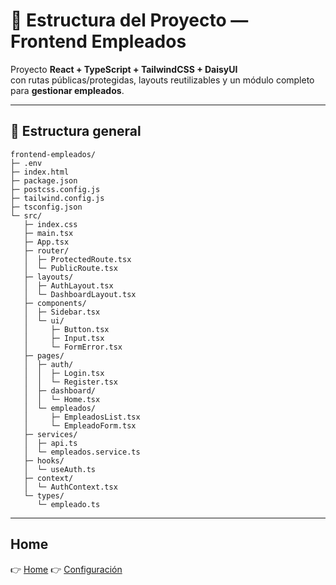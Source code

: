 # 🧭 Estructura del Proyecto — Frontend Empleados

Proyecto **React + TypeScript + TailwindCSS + DaisyUI**  
con rutas públicas/protegidas, layouts reutilizables y un módulo completo para **gestionar empleados**.

---

## 📂 Estructura general

```plaintext
frontend-empleados/
├─ .env
├─ index.html
├─ package.json
├─ postcss.config.js
├─ tailwind.config.js
├─ tsconfig.json
└─ src/
   ├─ index.css
   ├─ main.tsx
   ├─ App.tsx
   ├─ router/
   │  ├─ ProtectedRoute.tsx
   │  └─ PublicRoute.tsx
   ├─ layouts/
   │  ├─ AuthLayout.tsx
   │  └─ DashboardLayout.tsx
   ├─ components/
   │  ├─ Sidebar.tsx
   │  └─ ui/
   │     ├─ Button.tsx
   │     ├─ Input.tsx
   │     └─ FormError.tsx
   ├─ pages/
   │  ├─ auth/
   │  │  ├─ Login.tsx
   │  │  └─ Register.tsx
   │  ├─ dashboard/
   │  │  └─ Home.tsx
   │  └─ empleados/
   │     ├─ EmpleadosList.tsx
   │     └─ EmpleadoForm.tsx
   ├─ services/
   │  ├─ api.ts
   │  └─ empleados.service.ts
   ├─ hooks/
   │  └─ useAuth.ts
   ├─ context/
   │  └─ AuthContext.tsx
   └─ types/
      └─ empleado.ts
```

---

## Home

👉 [Home](./../README.md)
👉 [Configuración](./../Configuracion/Configuracion.md)